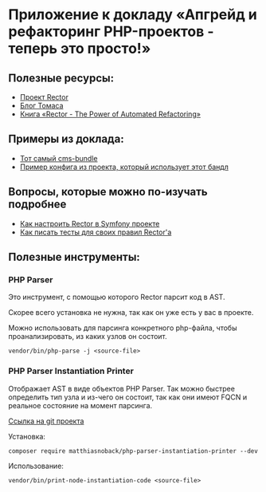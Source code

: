 # Приложение к докладу «Апгрейд и рефакторинг PHP-проектов - теперь это просто!»

## Полезные ресурсы:
- [Проект Rector](https://github.com/rectorphp/rector)
- [Блог Томаса](https://tomasvotruba.com/blog/)
- [Книга «Rector - The Power of Automated Refactoring»](https://leanpub.com/rector-the-power-of-automated-refactoring)

## Примеры из доклада:
- [Тот самый cms-bundle](https://github.com/skyeng/marketing-cms-bundle)
- [Пример конфига из проекта, который использует этот бандл](https://github.com/alex-volodin/phprussia/tree/main/example)

## Вопросы, которые можно по-изучать подробнее
- [Как настроить Rector в Symfony проекте](https://github.com/rectorphp/rector-symfony)
- [Как писать тесты для своих правил Rector'а](https://github.com/rectorphp/rector/blob/main/docs/how_to_add_test_for_rector_rule.md)

## Полезные инструменты:

### PHP Parser

Это инструмент, с помощью которого Rector парсит код в AST.

Скорее всего установка не нужна, так как он уже есть у вас в проекте.

Можно использовать для парсинга конкретного php-файла, чтобы проанализировать, из каких узлов он состоит.

`vendor/bin/php-parse -j <source-file>`

### PHP Parser Instantiation Printer

Отображает AST в виде объектов PHP Parser. Так можно быстрее определить тип узла и из-чего он состоит, так как они имеют FQCN и реальное состояние на момент парсинга.

[Ссылка на git проекта](https://github.com/matthiasnoback/php-parser-instantiation-printer)

Установка:

`composer require matthiasnoback/php-parser-instantiation-printer --dev`

Использование:

`vendor/bin/print-node-instantiation-code <source-file>`
